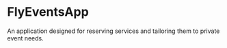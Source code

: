 # FlyEventsApp
An application designed for reserving services and tailoring them to private event needs.
